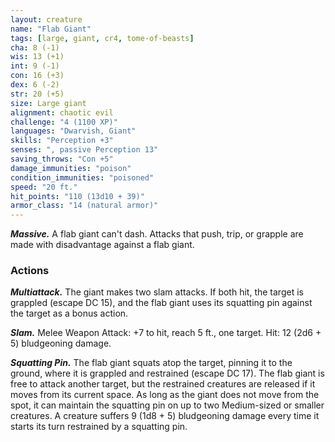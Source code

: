 ```yaml
---
layout: creature
name: "Flab Giant"
tags: [large, giant, cr4, tome-of-beasts]
cha: 8 (-1)
wis: 13 (+1)
int: 9 (-1)
con: 16 (+3)
dex: 6 (-2)
str: 20 (+5)
size: Large giant
alignment: chaotic evil
challenge: "4 (1100 XP)"
languages: "Dwarvish, Giant"
skills: "Perception +3"
senses: ", passive Perception 13"
saving_throws: "Con +5"
damage_immunities: "poison"
condition_immunities: "poisoned"
speed: "20 ft."
hit_points: "110 (13d10 + 39)"
armor_class: "14 (natural armor)"
---
```


***Massive.*** A flab giant can't dash. Attacks that push, trip, or grapple are made with disadvantage against a flab giant.

### Actions

***Multiattack.*** The giant makes two slam attacks. If both hit, the target is grappled (escape DC 15), and the flab giant uses its squatting pin against the target as a bonus action.

***Slam.*** Melee Weapon Attack: +7 to hit, reach 5 ft., one target. Hit: 12 (2d6 + 5) bludgeoning damage.

***Squatting Pin.*** The flab giant squats atop the target, pinning it to the ground, where it is grappled and restrained (escape DC 17). The flab giant is free to attack another target, but the restrained creatures are released if it moves from its current space. As long as the giant does not move from the spot, it can maintain the squatting pin on up to two Medium-sized or smaller creatures. A creature suffers 9 (1d8 + 5) bludgeoning damage every time it starts its turn restrained by a squatting pin.

